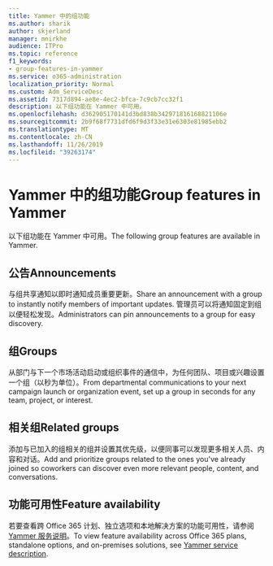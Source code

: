 ```yaml
---
title: Yammer 中的组功能
ms.author: sharik
author: skjerland
manager: mnirkhe
audience: ITPro
ms.topic: reference
f1_keywords:
- group-features-in-yammer
ms.service: o365-administration
localization_priority: Normal
ms.custom: Adm_ServiceDesc
ms.assetid: 7317d894-ae8e-4ec2-bfca-7c9cb7cc32f1
description: 以下组功能在 Yammer 中可用。
ms.openlocfilehash: d362905170141d3bd838b342971816168821106e
ms.sourcegitcommit: 2b9f68f7731dfd6f9d3f33e31e6303e81985ebb2
ms.translationtype: MT
ms.contentlocale: zh-CN
ms.lasthandoff: 11/26/2019
ms.locfileid: "39263174"
---
```

# <a name="group-features-in-yammer"></a><span data-ttu-id="caf2b-103">Yammer 中的组功能</span><span class="sxs-lookup"><span data-stu-id="caf2b-103">Group features in Yammer</span></span>

<span data-ttu-id="caf2b-104">以下组功能在 Yammer 中可用。</span><span class="sxs-lookup"><span data-stu-id="caf2b-104">The following group features are available in Yammer.</span></span>
  
## <a name="announcements"></a><span data-ttu-id="caf2b-105">公告</span><span class="sxs-lookup"><span data-stu-id="caf2b-105">Announcements</span></span>

<span data-ttu-id="caf2b-106">与组共享通知以即时通知成员重要更新。</span><span class="sxs-lookup"><span data-stu-id="caf2b-106">Share an announcement with a group to instantly notify members of important updates.</span></span> <span data-ttu-id="caf2b-107">管理员可以将通知固定到组以便轻松发现。</span><span class="sxs-lookup"><span data-stu-id="caf2b-107">Administrators can pin announcements to a group for easy discovery.</span></span>
  
## <a name="groups"></a><span data-ttu-id="caf2b-108">组</span><span class="sxs-lookup"><span data-stu-id="caf2b-108">Groups</span></span>

<span data-ttu-id="caf2b-109">从部门与下一个市场活动启动或组织事件的通信中，为任何团队、项目或兴趣设置一个组（以秒为单位）。</span><span class="sxs-lookup"><span data-stu-id="caf2b-109">From departmental communications to your next campaign launch or organization event, set up a group in seconds for any team, project, or interest.</span></span>
  
## <a name="related-groups"></a><span data-ttu-id="caf2b-110">相关组</span><span class="sxs-lookup"><span data-stu-id="caf2b-110">Related groups</span></span>

<span data-ttu-id="caf2b-111">添加与已加入的组相关的组并设置其优先级，以便同事可以发现更多相关人员、内容和对话。</span><span class="sxs-lookup"><span data-stu-id="caf2b-111">Add and prioritize groups related to the ones you've already joined so coworkers can discover even more relevant people, content, and conversations.</span></span>
  
## <a name="feature-availability"></a><span data-ttu-id="caf2b-112">功能可用性</span><span class="sxs-lookup"><span data-stu-id="caf2b-112">Feature availability</span></span>

<span data-ttu-id="caf2b-113">若要查看跨 Office 365 计划、独立选项和本地解决方案的功能可用性，请参阅[Yammer 服务说明](yammer-service-description.md)。</span><span class="sxs-lookup"><span data-stu-id="caf2b-113">To view feature availability across Office 365 plans, standalone options, and on-premises solutions, see [Yammer service description](yammer-service-description.md).</span></span>
  